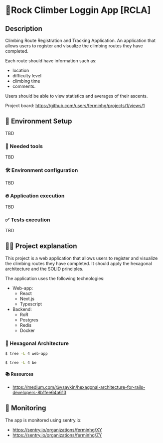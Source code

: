 # 🧗‍Rock Climber Loggin App [RCLA]

## Description

Climbing Route Registration and Tracking Application.
An application that allows users to register and visualize the climbing routes they have completed. 

Each route should have information such as:
- location 
- difficulty level
- climbing time
- comments. 

Users should be able to view statistics and averages of their ascents.

Project board: https://github.com/users/ferminhg/projects/1/views/1 

## 🚀 Environment Setup
TBD 

### 🐳 Needed tools
TBD

### 🛠️ Environment configuration
TBD

### 🔥 Application execution
TBD 

### ✅ Tests execution
TBD

## 👩‍💻 Project explanation

This project is a web application that allows users to register and visualize the climbing routes they have completed.
It should apply the hexagonal architecture and the SOLID principles. 

The application uses the following technologies:
- Web-app:
  - React
  - Next.js
  - Typescript
- Backend:
  - RoR
  - Postgres
  - Redis
  - Docker

### 🎯 Hexagonal Architecture

```bash
$ tree -L 4 web-app
```


```bash
$ tree -L 4 be
```

#### 📚 Resources
- https://medium.com/@vsavkin/hexagonal-architecture-for-rails-developers-8b1fee64a613

## 📱 Monitoring

The app is monitored using sentry.io:
- https://sentry.io/organizations/ferminhg/XY
- https://sentry.io/organizations/ferminhg/ZY